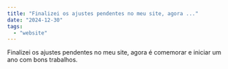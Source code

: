```yaml
---
title: "Finalizei os ajustes pendentes no meu site, agora ..."
date: "2024-12-30"
tags: 
  - "website"
---
```


Finalizei os ajustes pendentes no meu site, agora é comemorar e iniciar um ano com bons trabalhos.
